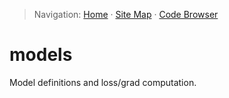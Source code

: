 > Navigation: [Home](../../docs/index.md) · [Site Map](../../docs/site-map.md) · [Code Browser](../../docs/code-browser.md)

# models

Model definitions and loss/grad computation.